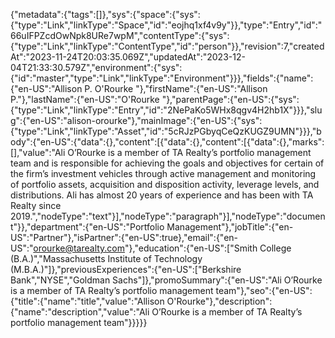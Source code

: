 {"metadata":{"tags":[]},"sys":{"space":{"sys":{"type":"Link","linkType":"Space","id":"eojhq1xf4v9y"}},"type":"Entry","id":"66uIFPZcdOwNpk8URe7wpM","contentType":{"sys":{"type":"Link","linkType":"ContentType","id":"person"}},"revision":7,"createdAt":"2023-11-24T20:03:35.069Z","updatedAt":"2023-12-04T21:33:30.579Z","environment":{"sys":{"id":"master","type":"Link","linkType":"Environment"}}},"fields":{"name":{"en-US":"Allison P. O'Rourke "},"firstName":{"en-US":"Allison P."},"lastName":{"en-US":"O'Rourke "},"parentPage":{"en-US":{"sys":{"type":"Link","linkType":"Entry","id":"2NePaKo5WHx8qgv4H2hb1X"}}},"slug":{"en-US":"alison-orourke"},"mainImage":{"en-US":{"sys":{"type":"Link","linkType":"Asset","id":"5cRJzPGbyqCeQzKUGZ9UMN"}}},"body":{"en-US":{"data":{},"content":[{"data":{},"content":[{"data":{},"marks":[],"value":"Ali O’Rourke is a member of TA Realty’s portfolio management team and is responsible for achieving the goals and objectives for certain of the firm’s investment vehicles through active management and monitoring of portfolio assets, acquisition and disposition activity, leverage levels, and distributions. Ali has almost 20 years of experience and has been with TA Realty since 2019.","nodeType":"text"}],"nodeType":"paragraph"}],"nodeType":"document"}},"department":{"en-US":"Portfolio Management"},"jobTitle":{"en-US":"Partner"},"isPartner":{"en-US":true},"email":{"en-US":"orourke@tarealty.com"},"education":{"en-US":["Smith College (B.A.)","Massachusetts Institute of Technology (M.B.A.)"]},"previousExperiences":{"en-US":["Berkshire Bank","NYSE","Goldman Sachs"]},"promoSummary":{"en-US":"Ali O’Rourke is a member of TA Realty’s portfolio management team"},"seo":{"en-US":{"title":{"name":"title","value":"Allison O'Rourke"},"description":{"name":"description","value":"Ali O’Rourke is a member of TA Realty’s portfolio management team"}}}}}